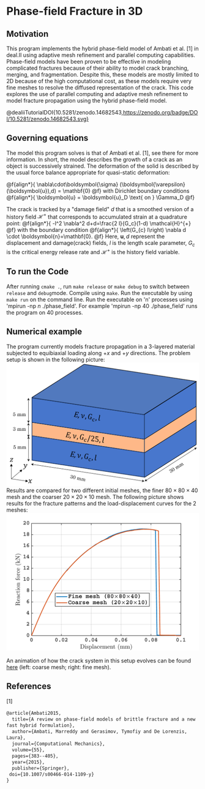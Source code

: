 # Phase-field Fracture in 3D

## Motivation
This program implements the hybrid phase-field model of Ambati et al. [1] in deal.II using adaptive mesh refinement and parallel computing capabilities.
Phase-field models have been proven to be effective in modeling complicated fractures because of their ability to model crack branching, merging, and fragmentation.
Despite this, these models are mostly limited to 2D because of the high computational cost, as these models require very fine meshes to resolve the diffused representation of the crack.
This code explores the use of parallel computing and adaptive mesh refinement to model fracture propagation using the hybrid phase-field model.

@dealiiTutorialDOI{10.5281/zenodo.14682543,https://zenodo.org/badge/DOI/10.5281/zenodo.14682543.svg}

## Governing equations

The model this program solves is that of Ambati et al. [1], see there for more information. In short,
the model describes the growth of a crack as an object is successively strained. The deformation
of the solid is described by the usual force balance appropriate for quasi-static deformation:

@f{align*}{
\nabla\cdot\boldsymbol{\sigma}
(\boldsymbol{\varepsilon}(\boldsymbol{u}),d) = \mathbf{0}
@f}
with Dirichlet boundary conditions
@f{align*}{
\boldsymbol{u} = \boldsymbol{u}_D \text{ on  } \Gamma_D
@f}

The crack is tracked by a "damage field" $d$ that is a smoothed version of a history field $\mathcal{H}^{+}$
that corresponds to accumulated strain at a quadrature point:
@f{align*}{
-l^2 \nabla^2 d+d=\frac{2 l}{G_c}(1-d) \mathcal{H}^{+}
@f} with the boundary condition
@f{align*}{
\left(G_{c} l\right) \nabla d \cdot \boldsymbol{n}=\mathbf{0}.
@f}
Here, $\boldsymbol{u}, d$ represent the displacement and damage(crack) fields, $l$ is the length scale parameter, $G_c$ is the critical energy release rate and $\mathcal{H}^{+}$ is the history field variable.

## To run the Code
After running `cmake .`, run `make release` or `make debug` to switch between `release` and `debug`mode. Compile using `make`.
Run the executable by using `make run` on the command line.
Run the executable on 'n' processes using 'mpirun -np $n$ ./phase_field'. For example 'mpirun -np 40 ./phase_field' runs the program on 40 processes.
## Numerical example
The program currently models fracture propagation in a 3-layered material subjected to equibiaxial loading along $+x$ and $+y$ directions. The problem setup is shown in the following picture:
![Setup](./doc/polyhedral_setup.png)
Results are compared for two different initial meshes, the finer $80\times80\times40$ mesh and the coarser $20\times20\times10$ mesh. The following picture shows results for the fracture patterns and the load-displacement curves for the 2 meshes:
![Load displacement curves](./doc/load_displacement_curves.png)

An animation of how the crack system in this setup evolves can be found [here](./doc/polyhedral_cracks.mp4) (left: coarse mesh; right: fine mesh).

## References
[1]
```
@article{Ambati2015,
  title={A review on phase-field models of brittle fracture and a new fast hybrid formulation},
  author={Ambati, Marreddy and Gerasimov, Tymofiy and De Lorenzis, Laura},
  journal={Computational Mechanics},
  volume={55},
  pages={383--405},
  year={2015},
  publisher={Springer},
 doi={10.1007/s00466-014-1109-y} 
}
```

